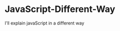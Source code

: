                                                                                                                                                                                                                         
# JavaScript-Different-Way
I'll explain javaScript in a different way       
  









